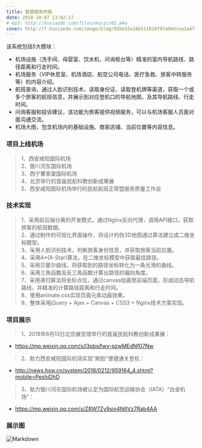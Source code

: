 ```yaml
---
title: 智慧服务终端
date: 2018-10-07 13:02:17
# mp3: http://huxiaodo.com/files/music/01.m4a
cover: http://f.huxiaodo.com/image/blog/92be55a16b511810f87a06dcea1a4f7e.jpg
---
```


该系统包括5大模块：
- 机场设施（洗手间、母婴室、饮水机、问询柜台等）精准的室内导航路线、路径距离和行走时间。
- 机场服务（VIP休息室、机场酒店、航空公司电话、医疗急救、旅客中转服务等）的内容介绍。
- 航班查询，通过人脸识别技术、读取身份证、读取登机牌等渠道，获取一个或多个旅客的航班信息，并展示到对应登机口的导航地图，及其导航路线、行走时间。
- 问询客服和投诉建议，该功能为旅客提供视频服务，可以与机场客服人员面对面沟通交流。
- 机场大图，包含机场内的基础设施、商家店铺、当前位置等内容信息。

###  项目上线机场
> 1、西安咸阳国际机场  
2、银川河东国际机场  
3、西宁曹家堡国际机场  
4、北京举行的首届民航科教创新成果展  
5、西安咸阳国际机场举行的民航航班正常暨服务质量工作会

### 技术实现
> 1、采用前后端分离的开发模式，通过Nginx反向代理，调用API接口，获取旅客的航班数据。  
2、通过制作的可视化界面操作，将设计的伪3D地图通过算法建立成二维坐标模型。  
3、采用人脸识别技术，判断旅客身份信息，并获取旅客当前位置。  
4、采用A*(A-Star)算法，在二维坐标模型中获取最佳路径。  
5、采用贝塞尔曲线，将获取到的路径坐标转化为一条光滑的曲线。  
6、采用三角函数及反三角函数计算出路径的偏向角度。  
7、采用递归算法将坐标点位，通过canvas绘画至前端页面，形成动态导航路线，并精准的计算路径距离和行走时间。  
8、使用animate.css实现页面元素动画效果。  
9、整体采用jQuery + Ajax + Canvas + CSS3 + Nginx技术方案实现。

### 项目展示
> 1、2018年6月13日北京展览馆举行的首届民航科教创新成果展：
- https://mp.weixin.qq.com/s/l3pbsifwv-pzwMEdNf07Nw

> 2、助力西安咸阳国际机场实现“刷脸”便捷通关登机：
- http://news.hsw.cn/system/2018/0212/959164_4.shtml?mobile=PeshiDhD

> 3、助力银川河东国际机场被认定为国际航空运输协会（IATA）“白金机场”：
- https://mp.weixin.qq.com/s/ZRW7Zy9sin4N6Vz7Rab4AA

### 展示图
![Markdown](http://f.huxiaodo.com/image/project/iqt.gif)

